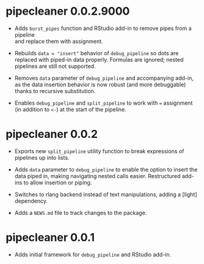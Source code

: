 # pipecleaner 0.0.2.9000

* Adds `burst_pipes` function and RStudio add-in to remove pipes from a pipeline  
    and replace them with assignment.

* Rebuilds `data = "insert"` behavior of `debug_pipeline` so dots are replaced 
    with piped-in data properly. Formulas are ignored; nested pipelines are 
    still not supported.

* Removes `data` parameter of `debug_pipeline` and accompanying add-in, as the 
    data insertion behavior is now robust (and more debuggable) thanks to 
    recursive substitution.

* Enables `debug_pipeline` and `split_pipeline` to work with `=` assignment (in 
    addition to `<-`) at the start of the pipeline.

# pipecleaner 0.0.2

* Exports new `split_pipeline` utility function to break expressions of 
    pipelines up into lists.

* Adds `data` parameter to `debug_pipeline` to enable the option to insert the 
    data piped in, making navigating nested calls easier. Restructured add-ins 
    to allow insertion or piping.

* Switches to rlang backend instead of text manipulations, adding a [light] 
    dependency.

* Adds a `NEWS.md` file to track changes to the package.

# pipecleaner 0.0.1

* Adds initial framework for `debug_pipeline` and RStudio add-in.
